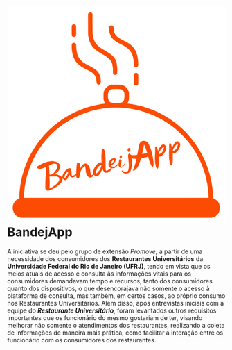 <h1>
  <img src="src/Assets/Logo.svg" align="right"/>
  BandejApp
</h1>

A iniciativa se deu pelo grupo de extensão *Promove*, a partir de uma necessidade dos consumidores dos **Restaurantes Universitários**
da **Universidade Federal do Rio de Janeiro (UFRJ)**, tendo em vista que os meios atuais de acesso e consulta às informações vitais para
os consumidores demandavam tempo e recursos, tanto dos consumidores quanto dos dispositivos, o que desencorajava não somente o acesso à
plataforma de consulta, mas também, em certos casos, ao próprio consumo nos Restaurantes Universitários. Além disso, após entrevistas
iniciais com a equipe do ***Restaurante Universitário***, foram levantados outros requisitos importantes que os funcionário do mesmo
gostariam de ter, visando melhorar não somente o atendimentos dos restaurantes, realizando a coleta de informações de maneira mais prática,
como facilitar a interação entre os funcionário com os consumidores dos restaurantes.

